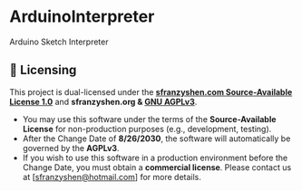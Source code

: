 # ArduinoInterpreter
Arduino Sketch Interpreter

## 📜 Licensing

This project is dual-licensed under the [**sfranzyshen.com Source-Available License 1.0**](https://github.com/sfranzyshen/ArduinoInterpreter/blob/main/sfranzyshen_source_available_license.md) and **sfranzyshen.org & [GNU AGPLv3](https://github.com/sfranzyshen/ArduinoInterpreter/blob/main/gnu-agpl-v3.0.md)**.

* You may use this software under the terms of the **Source-Available License** for non-production purposes (e.g., development, testing).
* After the Change Date of **8/26/2030**, the software will automatically be governed by the **AGPLv3**.
* If you wish to use this software in a production environment before the Change Date, you must obtain a **commercial license**. Please contact us at [sfranzyshen@hotmail.com] for more details.
